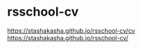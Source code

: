 # rsschool-cv
https://stashakasha.github.io/rsschool-cv/cv
https://stashakasha.github.io/rsschool-cv/
